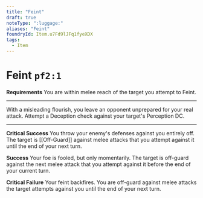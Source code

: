 ```yaml
---
title: "Feint"
draft: true
noteType: ":luggage:"
aliases: "Feint"
foundryId: Item.u7Fd9lJFq1fyeXDX
tags:
  - Item
---
```


# Feint `pf2:1`

**Requirements** You are within melee reach of the target you attempt to Feint.

* * *

With a misleading flourish, you leave an opponent unprepared for your real attack. Attempt a Deception check against your target's Perception DC.

* * *

**Critical Success** You throw your enemy's defenses against you entirely off. The target is [[Off-Guard]] against melee attacks that you attempt against it until the end of your next turn.

**Success** Your foe is fooled, but only momentarily. The target is off-guard against the next melee attack that you attempt against it before the end of your current turn.

**Critical Failure** Your feint backfires. You are off-guard against melee attacks the target attempts against you until the end of your next turn.
